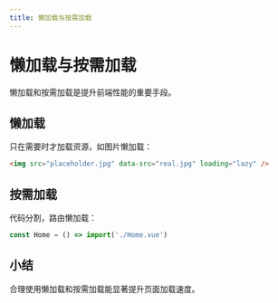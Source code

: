 ```yaml
---
title: 懒加载与按需加载
---
```


# 懒加载与按需加载

懒加载和按需加载是提升前端性能的重要手段。

## 懒加载
只在需要时才加载资源，如图片懒加载：

```html
<img src="placeholder.jpg" data-src="real.jpg" loading="lazy" />
```

## 按需加载
代码分割，路由懒加载：

```js
const Home = () => import('./Home.vue')
```

## 小结
合理使用懒加载和按需加载能显著提升页面加载速度。 